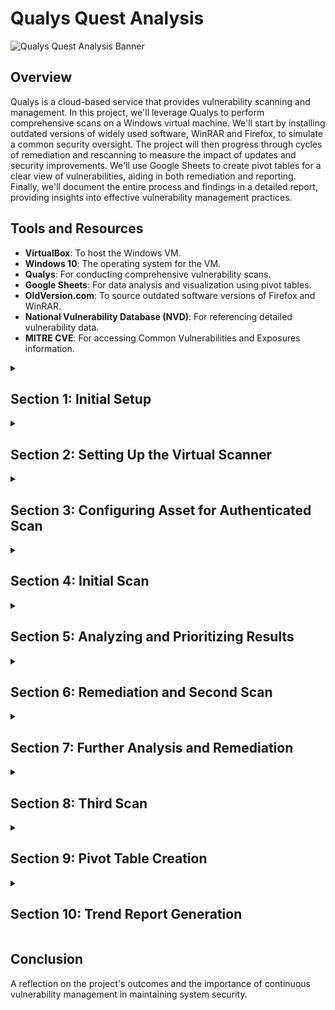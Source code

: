 # Qualys Quest Analysis

![Qualys Quest Analysis Banner](https://i.imgur.com/GBIvqJF.gif)

## Overview

Qualys is a cloud-based service that provides vulnerability scanning and management. In this project, we'll leverage Qualys to perform comprehensive scans on a Windows virtual machine. We'll start by installing outdated versions of widely used software, WinRAR and Firefox, to simulate a common security oversight. The project will then progress through cycles of remediation and rescanning to measure the impact of updates and security improvements. We'll use Google Sheets to create pivot tables for a clear view of vulnerabilities, aiding in both remediation and reporting. Finally, we'll document the entire process and findings in a detailed report, providing insights into effective vulnerability management practices.


## Tools and Resources

- **VirtualBox**: To host the Windows VM.
- **Windows 10**: The operating system for the VM.
- **Qualys**: For conducting comprehensive vulnerability scans.
- **Google Sheets**: For data analysis and visualization using pivot tables.
- **OldVersion.com**: To source outdated software versions of Firefox and WinRAR.
- **National Vulnerability Database (NVD)**: For referencing detailed vulnerability data.
- **MITRE CVE**: For accessing Common Vulnerabilities and Exposures information.


<details>
<summary><h2><b>Section 1: Initial Setup</b></h2></summary>
  To begin, we start by preparing our virtual environment for the vulnerability assessment. We'll establish a network, set up a Windows virtual machine, and install outdated versions of software known for their vulnerabilities.<br><br>

  <details>
  <summary><h3>Step 1: Creating a NAT Network</h3></summary>
  
  - Open VirtualBox and go to `File > Tools > Host Network Manager`
  - Click on the `NAT Networks` tab and Create with the following details:
    - Name: `NatNetwork`
    - Ipv4: `10.2.22.0/24`
    - DHCP: `Enabled`

![VirtualBox Manager](https://i.imgur.com/QZRWNRR.png)<br><br>
![Creating NAT Network](https://i.imgur.com/zt1VLMW.png)<br><br>

  </details>

  <details>
  <summary><h3>Step 2: Assign Windows VM to NatNetwork</h3></summary>

  - Create a Windows virtual machine in VirtualBox and configure our network settings to use our created Nat Network: `NatNetwork`

![VM Network Settings](https://i.imgur.com/74elGnG.png)<br><br>

  </details>

  <details>
  <summary><h3>Step 3: Installing Outdated Applications</h3></summary>

  - Open a browser and Search for `Old Version`
  - Click on the `OldVersion.com` link and search for Mozilla Firefox and WinRAR
  - Download and Install both applications
   
![Google Search for Old Version](https://i.imgur.com/fVKK6lf.png)<br><br>
![Downloading Firefox](https://i.imgur.com/bU6ZuCT.png)<br><br>
![Downloading Firefox1](https://i.imgur.com/O0eNVUx.png)<br><br>
![Downloading WinRAR](https://i.imgur.com/6qAGRWv.png)<br><br>
![Installing WinRAR & Firefox](https://i.imgur.com/DEaNp0z.png)<br><br>

  Great! We've now created our Windows VM with outdated versions of Firefox and WinRAR installed. This machine will be used to find vulnerabilities for us to analyze and remediate. Next, we will download and install our Virtual Scanner from Qualys.

  </details>
  
</details>

<details>
<summary><h2><b>Section 2: Setting Up the Virtual Scanner</b></h2></summary>
  This section involves downloading the Qualys Virtual Scanner and configuring it to work with our virtual environment assuming we've already subscribed for the Community Edition of Qualys.<br><br>

  <details>
  <summary><h3>Step 1: Downloading the Scanner</h3></summary>
    
  - Access the Qualys platform and in the Getting Started section, click on `Download a virtual scanner`
  - Start the wizard to configure our scanner
  - Choose `VMware ESXi, vCenter Server` as the virtualization platform and provide the name `StreetrackVA` for our scanner
  - Download the scanner appliance image to the local machine
  - Take note of the provided Personalization Code for later use

![Add New Virtual Scanner](https://i.imgur.com/HVC48hW.png)<br><br>
![Start Wizard](https://i.imgur.com/b8xA6Vs.png)<br><br>
![Configure Platform and Name](https://i.imgur.com/Njc80LI.png)<br><br>
![Save Virtual Scanner](https://i.imgur.com/iNg3raU.png)<br><br>
![Personalization Code](https://i.imgur.com/BXVDIKb.png)<br><br>

  </details>

  <details>
  <summary><h3>Step 2: Importing and Configuring the Scanner Appliance</h3></summary>
 
  - In VirtualBox, select `File` > `Import Appliance` and navigate to the downloaded scanner image
  - Follow the prompts to import the scanner appliance
  - Once imported, click on `Settings` > `Network` and choose:
    - Attached to: `NAT Network`
    - Name: `NatNetwork`
      
  This will ensure that the scanner and the Windows VM will be on the same network.<br><br>
      
![Importing Appliance](https://i.imgur.com/I5IUsmB.png)<br><br>
![Importing Appliance1](https://i.imgur.com/VRYOIhj.png)<br><br>
![Appliance Settings](https://i.imgur.com/VjhFhFZ.png)<br><br>
![Appliance Settings1](https://i.imgur.com/TbXOzSZ.png)<br><br>

  </details>

  <details>
  <summary><h3>Step 3: Personalizing the Scanner</h3></summary>

  - Start the scanner VM and use the personalization code provided by Qualys to activate and configure the scanner.
  - We'll be provided the IP address of our scanner once the personalization process is complete.

![Scanner Console1](https://i.imgur.com/DQBoKfE.png)<br><br>
![Personalization Progress](https://i.imgur.com/WYnAHVw.png)<br><br>
![Scanner Complete](https://i.imgur.com/sZx6T6X.png)<br><br>

  </details>

  <details>
  <summary><h3>Step 4: Finalizing Scanner Setup</h3></summary>
  
  - Once the personalization is complete, verify that the scanner appears in our Qualys account with the correct LAN IP: `10.2.22.6`
  - We'll also perform a connectivity test from the Windows VM to confirm the scanner is reachable.
  - In the command prompt, run:<br><br>
    ```cmd
    ipconfig
    ping 10.2.22.6
    ```
  - **Our IP Addresses:**
    - Windows VM: `10.2.22.5`
    - Qualys Scanner: `10.2.22.6`
            
![Activation Verification](https://i.imgur.com/NGzwDfe.png)<br><br>
![Appliances Tab](https://i.imgur.com/i6KX2gx.png)<br><br>
![Ping Test](https://i.imgur.com/ssnmMud.png)<br><br>

  Awesome! The Qualys Virtual Scanner is now up and running! In the next section, we'll configure our asset for an authenticated scan. 
  
  </details>

</details>

<details>
<summary><h2><b>Section 3: Configuring Asset for Authenticated Scan</b></h2></summary>
  Setting up for an authenticated scan ensures a more thorough assessment by allowing the scanner to log into the system. This allows for deeper vulnerability detection. Lets go over the steps to configure our asset, Windows VM, for an authenticated scan.<br><br>

  <details>
  <summary><h3>Step 1: Adding VM's IP Range to Qualys Asset Groups</h3></summary>
    
  - Navigate to the `Assets` tab on the Qualys platform
  - Click `Add IPs for Scanning`
  - Click on `New` > `IP Tracked Addresses`
  - Enter the IP range of: `10.2.22.2-10.2.22.20`
  - Save the configuration to ensure these IPs are included in scans

![Assets Tab](https://i.imgur.com/f1CeEDI.png)<br><br>
![Add IPs for Scanning1](https://i.imgur.com/azzU5Sz.png)<br><br>
![Add IPs for Scanning2](https://i.imgur.com/sUFpZU4.png)<br><br>
![Add IPs for Scanning3](https://i.imgur.com/3idJ36o.png)<br><br>
  
  </details>

  <details>
  <summary><h3>Step 2: Configuring Windows Firewall</h3></summary>
    
  - On our Windows VM, open the `Windows Defender Firewall` settings.
  - Disable the firewall for private and public networks to allow for unobstructed scanning.
    
![Windows Defender Firewall](https://i.imgur.com/lON4BHQ.png)<br><br>
![Windows Defender Firewall](https://i.imgur.com/Wd19tHy.png)<br><br>
![Turn Off Firewall](https://i.imgur.com/pYdbWAH.png)<br><br>

  Disabling Windows Defender Firewall on both private and public networks on the VM to ensure uninterrupted scanning by Qualys.

  </details>
  
  <details>
  <summary><h3>Step 3: Configuring Windows Services</h3></summary>
    
  - Navigate to `Services` and ensure that the `Remote Registry` service is set to `Automatic` and click `Start`. 
  - In `User Account Control` settings, adjust to `Never Notify`
  - These will allow Qualys scans to access necessary Windows services.

![Services1](https://i.imgur.com/ReBiS2P.png)<br><br>
![Services2](https://i.imgur.com/hifxTFe.png)<br><br>
![Services3](https://i.imgur.com/YMDHjIz.png)<br><br>
![Services4](https://i.imgur.com/zVDXJQI.png)<br><br>

  </details>

  <details>
  <summary><h3>Step 4: Configuring Registry Editor</h3></summary>
    
  - Open `Registry Editor` and navigate to `Computer\HKEY_LOCAL_MACHINE\SOFTWARE\Microsoft\Windows\CurrentVersion\Policies\System`
  - Right-click and choose `New` > `DWORD`
  - Fill in the following details:
    - Value Name: `LocalAccountTokenFilterPolicy`
    - Value Data: `1`
    - This will ensure that the scanning tool has the necessary permissions to check for vulnerabilities on the computer by adjusting the security setting in the computer's registry.
 
![Registry Editor](https://i.imgur.com/gWuZE4g.png)<br><br>
![Registry Editor1](https://i.imgur.com/W140kFX.png)<br><br>
![Registry Editor2](https://i.imgur.com/ZBHXccp.png)<br><br>

  </details>

  <details>
  <summary><h3>Step 5: Adding Credentials to Qualys</h3></summary>
    
  - Navigate back to the Qualys platform and go to the `Scans` tab.
  - Under the `Authentication` tab, click `New` then choose `Operating Systems` and select `Windows`
  - For the `Record Title`, enter `Win 10 Credentials`
  - Select `Local` under `Windows Authentication` and fill out the login credentials for the Windows VM:
    - Username: `Streetrack`
    - Password: `*********`
  - In the `IPs` section, input the IP address of the Windows VM: `10.2.22.5`
  - With these credentials, Qualys will be able to perform a more thorough authenticated scan on our VM.

![Cred1](https://i.imgur.com/0TpwIyi.png)<br><br>
![Cred2](https://i.imgur.com/9Fyhwfw.png)<br><br>
![Cred3](https://i.imgur.com/s9IqGz8.png)<br><br>
![Cred4](https://i.imgur.com/sIFP9pB.png)<br><br>

  </details>

  <details>
  <summary><h3>Step 6: Configuring the Option Profile for Scanning</h3></summary>
  
  The next step is to configure the scanning parameters within Qualys.

  - Select the `Option Profiles` tab and select `New` > `Option Profile` from the dropdown
  - Enter `Basic Win10 Scan` as the title for the option profile and select our username as the owner
  - Next, navigate to `Scan` section and choose `Standard Scan` to select about 1,900 common TCP ports for scanning. This is a balance between speed and coverage.
  - Lastly, scroll down and under `Authentication` select `Windows` checkbox. This will enable the scanner to use the provided Windows credentials during the scan.

![Option Profile](https://i.imgur.com/bTfoF6p.png)<br><br>
![Option Profile Title](https://i.imgur.com/A6mIUg4.png)<br><br>
![Scan TCP Ports](https://i.imgur.com/nnIVNhy.png)<br><br>
![Authentication](https://i.imgur.com/UO8B8sY.png)<br><br>

  Let's GO! After configuring these options, we'll save the profile and now, we can use this option profile to perform authenticated scans on our Windows VM, allowing for a more comprehensive vulnerability assessment.
  
  </details>

</details>

<details>
<summary><h2><b>Section 4: Initial Scan</b></h2></summary>
  
  Alright! Now we're ready to run our first authenicated scan! This will provide us with a view of gaps in our security and help us in securing them.

  - **Step 1: Creating a New Scan**
    - Navigate to `Scans` > `New` > `Scan`. The Launch Vulnerability Scan window will appear.
    - Set the following parameters:
      - Title: `Win10 Authenticated Scan`
      - Option Profile: `Basic Win10 Scan`
      - Scanner Appliance: `StreetrackVA`
      - IPv4 Address: `10.2.22.5`
      - Click on `Launch` once the settings are set.

![Scan1-1](https://i.imgur.com/hfeVUBD.png)<br><br>
![Scan1-2](https://i.imgur.com/ssLOusJ.png)<br><br>
![Scan1-3](https://i.imgur.com/FSF6P8K.png)<br><br>
![Scan1-4](https://i.imgur.com/3iBaxZr.png)<br><br>

  With our first scan completed, we are ready for the next phase of our security assessment: Analyze and Prioritization. The upcoming stage is necessary to the vulnerability management cycle, as it involves a careful examination of the identified vulnerabilities, ranking them based on their severity, and planning remediation efforts accordingly. By prioritizing effectively, we ensure that we address the most critical weaknesses first, bolstering our security posture where it matters most.

</details>

<details>
<summary><h2><b>Section 5: Analyzing and Prioritizing Results</b></h2></summary>
  This phase begins with understanding and reviewing the scan's findings, with the aim to prioritize vulnerabilities by their threat level. To enhance our understanding, we'll examine CVEs associated with a critical vulnerability, consulting the MITRE CVE database and the National Vulnerability Database for detailed information. This approach ensures our remediation efforts are directed where they're most needed.

  <details>
  <summary><h3>Understanding the Scan Summary</h3></summary>
    
  In the realm of vulnerability management, the severity of the vulnerabilities dictates the urgency and priority with which they must be addressed. 

  **Critical and High Vulnerabilities:**
  - Severity 5 (Critical) and Severity 4 (High) vulnerabilities are the most prominent in the scan results.
  - These categories represent the most severe and pressing security issues that need immediate attention due to the high risk they pose.
  - We will focus on remedying Severity 5 and 4 vulnerabilities as they are akin to critical and high threats to our network's security.
  - Swift action on these vulnerabilities is essential to mitigate the risk of potential breaches or security incidents.

  **Vulnerability Breakdown:**
  - Total Reported Vulnerabilities: 442
  - Severity 5 Vulnerabilities: 42
  - Severity 4 Vulnerabilities: 148
  - Severity 3 Vulnerabilities: 58 confirmed, 3 potential
  - Severity 2 Vulnerabilities: 16 confirmed, 2 potential
  - Severity 1 Vulnerabilities: None reported
  - Information Gathered: 173
    - It's noteworthy that out of the 442 vulnerabilities, 173 are categorized as 'Information Gathered'. These entries are not actual vulnerabilities but rather informational items that may include best practices, configuration details, or other non-critical findings.
  - Security Risk Average:
    - The average security risk score of 5.0, a critical-risk posture, underscores the necessity for a thorough review and rapid response plan.
    
  By concentrating on the vulnerabilities with the highest severity first as well as understanding the difference between true vulnerabilities and informational findings, we can efficiently allocate our resources towards enhancing our security posture and reducing the risk landscape. 

  ***For the remainder of this project, we will only focus on critical and high severity vulnerabilities***<br><br>

![Scan Summary](https://i.imgur.com/CxloV6f.png)<br><br>

  </details>

  <details>
  <summary><h3>Reviewing Vulnerabilities by Category</h3></summary>
  
  Categorizing vulnerabilities can significantly enhance the effectiveness of targeted remediation, risk assessment, and trend analysis. Let's explore how categorization aids in these aspects of vulnerability management:

  - **Targeted Remediation:**
    - Categories allow us to focus on areas that require specialized attention or expertise. For example, vulnerabilities within the 'Local' category could indicate issues with installed applications, which may require updates or patches.

  - **Risk Assessment:**
    - By understanding the categories, we can prioritize risks based on severity and the nature of the threat. A high number of 'Windows' category vulnerabilities often suggests the need for critical security updates.

  - **Trend Analysis:**
    - Categorization helps in spotting trends such as recurrent types of vulnerabilities. This can inform our security strategy and help prevent similar vulnerabilities in the future.

  In our specific case:

  - **Local Category:**
    - With 217 confirmed vulnerabilities under 'Local', this could point to the outdated applications we installed on the system. Firefox being a browser could likely have many variety of web protocols, plugins, and extensions, all of which can act as potential attack surfaces. 

  - **Windows Category:**
    - The 42 items in the 'Windows' category likely represent missing security updates. These are crucial as they often patch known vulnerabilities that could be exploited by attackers. We need to ensure that all systems are up-to-date with the latest security patches to maintain a secure environment. For this project, no updates were performed before the scan so these 42 could be due to the Windows security updates.

  In conclusion, categorizing vulnerabilities not only streamlines the remediation process but also provides actionable intelligence on security posture and policy development. For our situation, addressing the 'Local' and 'Windows' categories should be prioritized to mitigate the risk of exploitation from outdated applications and unpatched systems.

![Vulnerabilities by Category](https://i.imgur.com/ZhwBwZA.png)<br><br>

  </details>

  <details>
  <summary><h3>Examining Detailed Results</h3></summary>
  
  The "Detailed Results" section offers a list of individual vulnerabilities. Numerous critical severity level 5 vulnerabilties cover the screen:
  
  - **Critical Windows Security Updates:**
    - These entries suggest missing patches for known Windows vulnerabilities, which are crucial to address promptly to maintain system security.
    
  - **Firefox Vulnerabilities:**
    - Outdated versions of Firefox have multiple security gaps, emphasizing the need for regular updates to web browsers, which are common targets for exploitation due to their extensive internet interaction.

  In essence, this portion underscores the urgency of applying security patches to both operating systems and applications to mitigate the risk of potential cyber attacks.

![Detailed Results](https://i.imgur.com/Y5LtkFt.png)<br><br>

  </details>

  <details>
  <summary><h3>Investigating Individual Vulnerabilities</h3></summary>

  Here, we'll select a critical vulnerability to investigate further. Lets take a look at one thats related to Mozilla Firefox, a critical remote code execution issue. A remote code execution vulnerability allows an attacker to run code on a victim's system.

  - **CVE ID:**
    - The associated CVE (Common Vulnerabilities and Exposures) ID is CVE-2016-9079, which serves as a unique identifier for this specific security flaw.
  
  - **Impact on Systems:**
    - The vulnerability's impact is significant as it could allow remote attackers to execute code on the user’s system, potentially leading to data theft, unauthorized access, or other malicious activities.

  - **Solution:**
    - The report includes links for patches, underscoring the availability of fixes that should be applied to mitigate the risk.

  - **Exploitability:**
    - We see mulitple entries for exploitability meaning attackers are actively exploiting this vulnerability. This increases the urgency to patch affected systems.

![Individual Vulnerability](https://i.imgur.com/3k6Abiq.png)<br><br>

  - **Associated Malware:**
    - Upon scrolling down, we see the presence of known malware associated with this vulnerability which confirms its criticality and active exploitation in the wild.

![Individual Vulnerability1](https://i.imgur.com/LecO7GV.png)<br><br>

  - **Further Investigation:**
    - Following the CVE link leads to the MITRE CVE page, which details that the vulnerability relates to the SVG Animation feature in Firefox and affects Tor Browser users in Windows as well.
    - The NIST National Vulnerability Database (NVD) link provides additional insights, including the CVSS score.
    - Click on `Learn more at National Vulnerability Database (NVD)`

![Individual Vulnerability2](https://i.imgur.com/daYsuvo.png)<br><br>

  - **CVSS Score Explanation:**
    - The CVSS (Common Vulnerability Scoring System) score quantifies the severity of vulnerabilities; a score of 7.5 is categorized as High, indicating a severe level of risk.

![Individual Vulnerability3](https://i.imgur.com/CiVtNqP.png)<br><br>

  Considering the critical severity, high CVSS score, known exploitability, and associated malware, this vulnerability is a high-priority issue that must be addressed immediately to protect systems from potential compromise.
  
  </details>

</details>

<details>
<summary><h2><b>Section 6: Remediation and Second Scan</b></h2></summary>
  In the landscape of risk remediation, the chosen strategy often depends on the necessity and function of the associated applications. If an application is not essential to daily operations and it poses significant security vulnerabilities, opting for risk avoidance by uninstalling the application may be the most secure approach. This method effectively removes the threat from the environment, enhancing overall security without the need for ongoing management that comes with risk reduction strategies. By choosing risk avoidance in such scenarios, we can maintain a stronger security posture and eliminate unnecessary vulnerabilities from our system.<br><br>
  
- **Step 1: Remediation: Uninstalling Outdated Applications:**
  - We identified Mozilla Firefox and WinRAR as outdated versions with multiple vulnerabilities. To mitigate the risk, we choose to uninstall the applications from our system.
  
![Uninstalling Firefox](https://i.imgur.com/ofDtPm3.png)<br><br>

  With the outdated applications removed, we then prepare for a second vulnerability scan to verify the effectiveness of our remediation actions.

- **Step 2: Performing Second Scan:**
  - Set up the scan with the title `Win10 Authenticated Scan 2`
  - Configure the same basic Windows 10 scan option profile as well as scanner appliance and target IP
  - Launch the Scan and when finished, click `View Results`
  
![Second Scan Setup](https://i.imgur.com/2iFl2jQ.png)<br><br>
  
![Second Scan Launch](https://i.imgur.com/na35ELY.png)<br><br>

- **Step 3: Review Second Scan Results:**
  
  The second scan results indicate a significant reduction in the number of vulnerabilities compared to the first scan. Here are some bullet points that outline the key changes:

  - **Total Vulnerabilities Reduced:**
    - The total number of vulnerabilities decreased from 427 to 226, showing a substantial improvement in security posture.

  - **Critical and High-severity Vulnerabilities Decreased:**
    - Severity 5 vulnerabilities dropped from 42 to 8.
    - Severity 4 vulnerabilities saw a reduction from 148 to 23.
  
  - **'Local' Category Improvement:**
    - The 'Local' category, which initially had 217 confirmed vulnerabilities, no longer appears among the top categories, suggesting that local issues were effectively remediated.

  - **'Windows' and 'Security Policy' Categories:**
    - There remains a significant number of 'Windows' category vulnerabilities, likely related to outstanding security updates. The 'Security Policy' category also still shows vulnerabilities, indicating a need for further policy adjustments.

  - **Information Gathered:**
    - The 'Information Gathered' category showed a decrease in entries, from 173 to 109, which may include lower-risk findings but still signifies a more secure and compliant environment.

These changes underscore the effectiveness of the remediation actions taken, such as uninstalling outdated applications like Firefox, and demonstrate the value of conducting follow-up scans as part of a comprehensive vulnerability management process.
  
![Second Scan Summary](https://i.imgur.com/ncAlmGv.png)<br><br>

- **Step 4: Reflect on Remaining Vulnerabilities:**
  - The detailed results of the second scan highlighted the remaining issues that still require attention.
  
![Second Scan Detailed Results](https://i.imgur.com/30HP9HT.png)<br><br>

  These steps confirmed that uninstalling the outdated application was an effective measure in reducing our exposure to potential threats. The second scan's outcomes dictate our next actions in the continuous process of vulnerability management.

</details>

<details>
<summary><h2><b>Section 7: Further Analysis and Remediation</b></h2></summary>
  Continuing with the vulnerability management cycle, we'll analyze the remaining vulnerabilities from our second scan. We can identify critical Windows security updates along with high-severity Microsoft application vulnerabilities. Another round of remediation will commence to further harden our system.<br><br>

![Second Scan Results](https://i.imgur.com/faWuNaA.png)<br><br>

- **Step 1: Update Windows**
  - From the scan results we can see the remaining critical alerts are related to Windows Security Update. We will now update the system.
    - Navigate to `Windows Update` and click `Download`
    - After updates finish downloading and installing, followed by restarts. we can confirm that our system is up to date.

![Windows Update](https://i.imgur.com/xA4ywkY.png)<br><br>
![Windows Update1](https://i.imgur.com/LxpL9CM.png)<br><br>

- **Step 2: Investigate Microsoft High Vulnerabilities**
  - Here we focus on 2 Remote Code Execution (RCE) vulnerabilities in the 3D Viewer application and Windows Codecs Library.
  - Consulting the associated CVE links revealed that updates and patches could be obtained through the Microsoft Store.

![Microsoft Vulnerabilities](https://i.imgur.com/Zmq3iXy.png)<br><br>
![Microsoft Vulnerabilities1](https://i.imgur.com/X6l3ATT.png)<br><br>
![Microsoft Vulnerabilities2](https://i.imgur.com/FdVPQVJ.png)<br><br>
![Microsoft Vulnerabilities3](https://i.imgur.com/L4rNUlJ.png)<br><br>

- **Step 3: Remediate Microsoft High Vulnerabilities**
    - To remediate these vulnerabilities, we'll do the following:
      - Navigate to the Microsoft Store within our Windows environment
      - Identify and apply the necessary updates for the 3D Viewer and HEIF Image Extensions as per CVE instructions

![Microsoft Update](https://i.imgur.com/dqEzoU1.png)<br><br>
![Microsoft Update1](https://i.imgur.com/knZNGsS.png)<br><br>
![Microsoft Update2](https://i.imgur.com/bQz3IA3.png)<br><br>
![Microsoft Update3](https://i.imgur.com/IJLab1K.png)<br><br>
  
These actions are crucial to maintaining a secure environment and will be verified in our third scan.

</details>










  
</details>

<details>
<summary><h2><b>Section 8: Third Scan</b></h2></summary>
  Executing the third scan post-updates to assess the impact on the system's security.
  
  <!-- Include any relevant commands or screenshots -->
</details>

<details>
<summary><h2><b>Section 9: Pivot Table Creation</b></h2></summary>
  Developing pivot tables in Google Sheets for a clear representation of vulnerabilities, aiding in remediation decisions.
  
  <!-- Include any relevant commands or screenshots -->
</details>

<details>
<summary><h2><b>Section 10: Trend Report Generation</b></h2></summary>
  Using the data from pivot tables to compile a trend report, illustrating the efficacy of the vulnerability management process throughout the project.
  
  <!-- Include any relevant commands or screenshots -->
</details>

## Conclusion

A reflection on the project's outcomes and the importance of continuous vulnerability management in maintaining system security.

<!-- Include any final thoughts or screenshots -->
